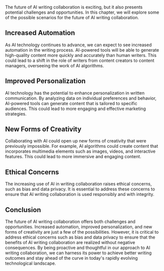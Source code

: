 
The future of AI writing collaboration is exciting, but it also presents potential challenges and opportunities. In this chapter, we will explore some of the possible scenarios for the future of AI writing collaboration.

Increased Automation
--------------------

As AI technology continues to advance, we can expect to see increased automation in the writing process. AI-powered tools will be able to generate high-quality content more quickly and accurately than human writers. This could lead to a shift in the role of writers from content creators to content managers, overseeing the work of AI algorithms.

Improved Personalization
------------------------

AI technology has the potential to enhance personalization in written communication. By analyzing data on individual preferences and behavior, AI-powered tools can generate content that is tailored to specific audiences. This could lead to more engaging and effective marketing strategies.

New Forms of Creativity
-----------------------

Collaborating with AI could open up new forms of creativity that were previously impossible. For example, AI algorithms could create content that incorporates multimedia elements such as images, videos, and interactive features. This could lead to more immersive and engaging content.

Ethical Concerns
----------------

The increasing use of AI in writing collaboration raises ethical concerns, such as bias and data privacy. It is essential to address these concerns to ensure that AI writing collaboration is used responsibly and with integrity.

Conclusion
----------

The future of AI writing collaboration offers both challenges and opportunities. Increased automation, improved personalization, and new forms of creativity are just a few of the possibilities. However, it is critical to address ethical concerns such as bias and data privacy to ensure that the benefits of AI writing collaboration are realized without negative consequences. By being proactive and thoughtful in our approach to AI writing collaboration, we can harness its power to achieve better writing outcomes and stay ahead of the curve in today's rapidly evolving technological landscape.
